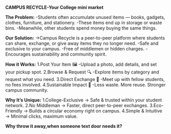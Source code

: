**CAMPUS RECYCLE-Your College mini market**

**The Problem:**
-Students often accumulate unused items — books, gadgets, clothes, furniture, and stationery.
-These items end up in storage or waste bins.
-Meanwhile, other students spend money buying the same things.

**Our Solution:**
->Campus Recycle is a peer-to-peer platform where students can share, exchange, or give away items they no longer need.
-Safe and exclusive to your campus.
-Free of middlemen or hidden charges.
-Encourages sustainability and community spirit.

**How it Works:**
1.Post Your Item 🖼️
-Upload a photo, add details, and set your pickup spot.
2.Browse & Request 🔍
-Explore items by category and request what you need.
3.Direct Exchange 🤝
-Meet up with fellow students, no fees involved.
4.Sustainable Impact 🌱
-Less waste. More reuse. Stronger campus community.

**Why It’s Unique:**
1.College-Exclusive → Safe & trusted within your student network.
2.No Middleman → Faster, direct peer-to-peer exchanges.
3.Eco-Friendly → Builds a circular economy right on campus.
4.Simple & Intuitive → Minimal clicks, maximum value.

**Why throw it away,when someone text door needs it?**
